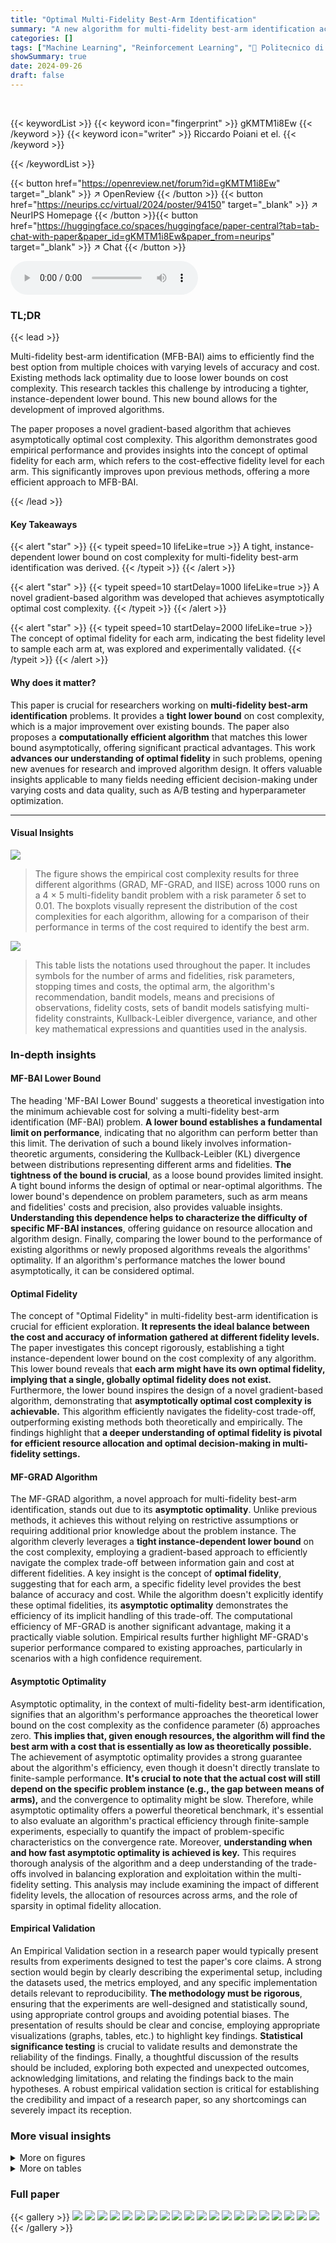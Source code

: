 ```yaml
---
title: "Optimal Multi-Fidelity Best-Arm Identification"
summary: "A new algorithm for multi-fidelity best-arm identification achieves asymptotically optimal cost complexity, offering significant improvements over existing methods."
categories: []
tags: ["Machine Learning", "Reinforcement Learning", "🏢 Politecnico di Milano",]
showSummary: true
date: 2024-09-26
draft: false
---
```


<br>

{{< keywordList >}}
{{< keyword icon="fingerprint" >}} gKMTM1i8Ew {{< /keyword >}}
{{< keyword icon="writer" >}} Riccardo Poiani et el. {{< /keyword >}}
 
{{< /keywordList >}}

{{< button href="https://openreview.net/forum?id=gKMTM1i8Ew" target="_blank" >}}
↗ OpenReview
{{< /button >}}
{{< button href="https://neurips.cc/virtual/2024/poster/94150" target="_blank" >}}
↗ NeurIPS Homepage
{{< /button >}}{{< button href="https://huggingface.co/spaces/huggingface/paper-central?tab=tab-chat-with-paper&paper_id=gKMTM1i8Ew&paper_from=neurips" target="_blank" >}}
↗ Chat
{{< /button >}}



<audio controls>
    <source src="https://ai-paper-reviewer.com/gKMTM1i8Ew/podcast.wav" type="audio/wav">
    Your browser does not support the audio element.
</audio>


### TL;DR


{{< lead >}}

Multi-fidelity best-arm identification (MFB-BAI) aims to efficiently find the best option from multiple choices with varying levels of accuracy and cost. Existing methods lack optimality due to loose lower bounds on cost complexity. This research tackles this challenge by introducing a tighter, instance-dependent lower bound. This new bound allows for the development of improved algorithms. 

The paper proposes a novel gradient-based algorithm that achieves asymptotically optimal cost complexity. This algorithm demonstrates good empirical performance and provides insights into the concept of optimal fidelity for each arm, which refers to the cost-effective fidelity level for each arm.  This significantly improves upon previous methods, offering a more efficient approach to MFB-BAI.

{{< /lead >}}


#### Key Takeaways

{{< alert "star" >}}
{{< typeit speed=10 lifeLike=true >}} A tight, instance-dependent lower bound on cost complexity for multi-fidelity best-arm identification was derived. {{< /typeit >}}
{{< /alert >}}

{{< alert "star" >}}
{{< typeit speed=10 startDelay=1000 lifeLike=true >}} A novel gradient-based algorithm was developed that achieves asymptotically optimal cost complexity. {{< /typeit >}}
{{< /alert >}}

{{< alert "star" >}}
{{< typeit speed=10 startDelay=2000 lifeLike=true >}} The concept of optimal fidelity for each arm, indicating the best fidelity level to sample each arm at, was explored and experimentally validated. {{< /typeit >}}
{{< /alert >}}

#### Why does it matter?
This paper is crucial for researchers working on **multi-fidelity best-arm identification** problems. It provides a **tight lower bound** on cost complexity, which is a major improvement over existing bounds.  The paper also proposes a **computationally efficient algorithm** that matches this lower bound asymptotically, offering significant practical advantages. This work **advances our understanding of optimal fidelity** in such problems, opening new avenues for research and improved algorithm design.  It offers valuable insights applicable to many fields needing efficient decision-making under varying costs and data quality, such as A/B testing and hyperparameter optimization.

------
#### Visual Insights



![](https://ai-paper-reviewer.com/gKMTM1i8Ew/figures_8_1.jpg)

> The figure shows the empirical cost complexity results for three different algorithms (GRAD, MF-GRAD, and IISE) across 1000 runs on a 4 × 5 multi-fidelity bandit problem with a risk parameter δ set to 0.01. The boxplots visually represent the distribution of the cost complexities for each algorithm, allowing for a comparison of their performance in terms of the cost required to identify the best arm.





![](https://ai-paper-reviewer.com/gKMTM1i8Ew/tables_12_1.jpg)

> This table lists the notations used throughout the paper.  It includes symbols for the number of arms and fidelities, risk parameters, stopping times and costs, the optimal arm, the algorithm's recommendation, bandit models, means and precisions of observations, fidelity costs, sets of bandit models satisfying multi-fidelity constraints, Kullback-Leibler divergence, variance, and other key mathematical expressions and quantities used in the analysis. 





### In-depth insights


#### MF-BAI Lower Bound
The heading 'MF-BAI Lower Bound' suggests a theoretical investigation into the minimum achievable cost for solving a multi-fidelity best-arm identification (MF-BAI) problem.  **A lower bound establishes a fundamental limit on performance**, indicating that no algorithm can perform better than this limit.  The derivation of such a bound likely involves information-theoretic arguments, considering the Kullback-Leibler (KL) divergence between distributions representing different arms and fidelities.  **The tightness of the bound is crucial**, as a loose bound provides limited insight. A tight bound informs the design of optimal or near-optimal algorithms.  The lower bound's dependence on problem parameters, such as arm means and fidelities' costs and precision, also provides valuable insights.  **Understanding this dependence helps to characterize the difficulty of specific MF-BAI instances**, offering guidance on resource allocation and algorithm design.  Finally, comparing the lower bound to the performance of existing algorithms or newly proposed algorithms reveals the algorithms' optimality.  If an algorithm's performance matches the lower bound asymptotically, it can be considered optimal.

#### Optimal Fidelity
The concept of "Optimal Fidelity" in multi-fidelity best-arm identification is crucial for efficient exploration.  **It represents the ideal balance between the cost and accuracy of information gathered at different fidelity levels.** The paper investigates this concept rigorously, establishing a tight instance-dependent lower bound on the cost complexity of any algorithm.  This lower bound reveals that **each arm might have its own optimal fidelity, implying that a single, globally optimal fidelity does not exist.**  Furthermore, the lower bound inspires the design of a novel gradient-based algorithm, demonstrating that **asymptotically optimal cost complexity is achievable.** This algorithm efficiently navigates the fidelity-cost trade-off, outperforming existing methods both theoretically and empirically. The findings highlight that **a deeper understanding of optimal fidelity is pivotal for efficient resource allocation and optimal decision-making in multi-fidelity settings.**

#### MF-GRAD Algorithm
The MF-GRAD algorithm, a novel approach for multi-fidelity best-arm identification, stands out due to its **asymptotic optimality**.  Unlike previous methods, it achieves this without relying on restrictive assumptions or requiring additional prior knowledge about the problem instance. The algorithm cleverly leverages a **tight instance-dependent lower bound** on the cost complexity, employing a gradient-based approach to efficiently navigate the complex trade-off between information gain and cost at different fidelities.  A key insight is the concept of **optimal fidelity**, suggesting that for each arm, a specific fidelity level provides the best balance of accuracy and cost. While the algorithm doesn't explicitly identify these optimal fidelities, its **asymptotic optimality** demonstrates the efficiency of its implicit handling of this trade-off. The computational efficiency of MF-GRAD is another significant advantage, making it a practically viable solution. Empirical results further highlight MF-GRAD's superior performance compared to existing approaches, particularly in scenarios with a high confidence requirement.

#### Asymptotic Optimality
Asymptotic optimality, in the context of multi-fidelity best-arm identification, signifies that an algorithm's performance approaches the theoretical lower bound on the cost complexity as the confidence parameter (δ) approaches zero.  **This implies that, given enough resources, the algorithm will find the best arm with a cost that is essentially as low as theoretically possible.** The achievement of asymptotic optimality provides a strong guarantee about the algorithm's efficiency, even though it doesn't directly translate to finite-sample performance.  **It's crucial to note that the actual cost will still depend on the specific problem instance (e.g., the gap between means of arms),** and the convergence to optimality might be slow.  Therefore, while asymptotic optimality offers a powerful theoretical benchmark, it's essential to also evaluate an algorithm's practical efficiency through finite-sample experiments, especially to quantify the impact of problem-specific characteristics on the convergence rate.  Moreover, **understanding when and how fast asymptotic optimality is achieved is key.** This requires thorough analysis of the algorithm and a deep understanding of the trade-offs involved in balancing exploration and exploitation within the multi-fidelity setting.  This analysis may include examining the impact of different fidelity levels, the allocation of resources across arms, and the role of sparsity in optimal fidelity allocation.

#### Empirical Validation
An Empirical Validation section in a research paper would typically present results from experiments designed to test the paper's core claims.  A strong section would begin by clearly describing the experimental setup, including the datasets used, the metrics employed, and any specific implementation details relevant to reproducibility.  **The methodology must be rigorous**, ensuring that the experiments are well-designed and statistically sound, using appropriate control groups and avoiding potential biases.  The presentation of results should be clear and concise, employing appropriate visualizations (graphs, tables, etc.) to highlight key findings.  **Statistical significance testing** is crucial to validate results and demonstrate the reliability of the findings.  Finally, a thoughtful discussion of the results should be included, exploring both expected and unexpected outcomes, acknowledging limitations, and relating the findings back to the main hypotheses.  A robust empirical validation section is critical for establishing the credibility and impact of a research paper, so any shortcomings can severely impact its reception.


### More visual insights

<details>
<summary>More on figures
</summary>


![](https://ai-paper-reviewer.com/gKMTM1i8Ew/figures_8_2.jpg)

> This figure shows the evolution of empirical cost proportions for each arm and fidelity over 100000 iterations of the MF-GRAD algorithm on a 5 × 2 bandit problem. The shaded areas represent 95% confidence intervals, and different colors represent different arms. The plot visualizes how the algorithm dynamically allocates resources across different arms and fidelities, gradually converging towards a sparse optimal allocation.


![](https://ai-paper-reviewer.com/gKMTM1i8Ew/figures_33_1.jpg)

> This figure shows the evolution of empirical cost proportions of MF-GRAD algorithm over 100000 iterations for a 5-arm, 2-fidelity bandit problem.  The shaded regions represent 95% confidence intervals, and different colors represent different arms.  The plot illustrates how the algorithm dynamically allocates its sampling budget across arms and fidelities, converging towards an optimal allocation.


![](https://ai-paper-reviewer.com/gKMTM1i8Ew/figures_33_2.jpg)

> This figure shows the empirical cost complexity (total cost to identify the best arm) for three different algorithms: GRAD, MF-GRAD, and IISE.  The experiment was conducted 1000 times on a 4 × 5 multi-fidelity bandit problem with a risk parameter (δ) of 0.01. The box plot visualization displays the median, quartiles, and range of the cost complexity values for each algorithm.  The figure highlights the performance comparison of the algorithms in terms of cost efficiency in solving a multi-fidelity best-arm identification problem.


![](https://ai-paper-reviewer.com/gKMTM1i8Ew/figures_33_3.jpg)

> The figure shows the empirical cost complexity (i.e., the total cost incurred until the algorithm stops) for three different algorithms: GRAD, MF-GRAD, and IISE.  The box plot shows the distribution of the cost complexity across 1000 independent runs of each algorithm on a 4 × 5 multi-fidelity bandit problem with a risk parameter δ = 0.01. MF-GRAD, the algorithm proposed in this paper, demonstrates significantly lower cost complexity compared to GRAD and IISE.


![](https://ai-paper-reviewer.com/gKMTM1i8Ew/figures_34_1.jpg)

> This boxplot compares the cost complexity of MF-GRAD and MF-GRAD-CONST on a 4x5 multi-fidelity bandit problem. MF-GRAD-CONST uses a constant learning rate instead of the theoretical one used in MF-GRAD.  The plot shows that MF-GRAD-CONST has a lower median cost complexity and a smaller interquartile range, indicating improved performance with the constant learning rate.


![](https://ai-paper-reviewer.com/gKMTM1i8Ew/figures_34_2.jpg)

> This figure compares the empirical cost complexity of MF-GRAD and MF-GRAD-CONST on the 4 × 5 multi-fidelity bandit problem described in Section 5 of the paper.  MF-GRAD-CONST uses a constant learning rate instead of the theoretically derived learning rate used by MF-GRAD. The box plot shows the distribution of costs across the 1000 runs of each algorithm. The results indicate that using a constant learning rate improves the performance of the algorithm, resulting in lower cost complexity.


![](https://ai-paper-reviewer.com/gKMTM1i8Ew/figures_34_3.jpg)

> This figure shows the evolution of the empirical cost proportions of the MF-GRAD algorithm over 100000 iterations on a 5x2 multi-fidelity bandit problem.  The shaded areas represent 95% confidence intervals, illustrating the variability in the cost proportions across multiple runs.  The plot reveals how the algorithm allocates its budget across different arms and fidelities, highlighting the sparsity pattern of optimal fidelity allocation.


![](https://ai-paper-reviewer.com/gKMTM1i8Ew/figures_35_1.jpg)

> This figure shows the evolution of the empirical cost proportions of the MF-GRAD algorithm over 100000 iterations for a 5 × 2 bandit problem. The results are averaged over 100 runs, and 95% confidence intervals are shown as shaded areas. Each color represents a different arm, and different shapes represent different fidelities.


![](https://ai-paper-reviewer.com/gKMTM1i8Ew/figures_35_2.jpg)

> The figure is a box plot showing the empirical cost complexity results for three algorithms (GRAD, MF-GRAD, IISE) on a 4 × 5 multi-fidelity bandit problem, with a risk parameter δ set to 0.01.  Each algorithm is run 1000 times and the box plots summarize the distribution of cost complexities across those runs.  The plot visualizes the median, quartiles, and range of the cost complexities for each algorithm, offering a comparison of their performance in terms of the cost required to identify the best arm with the specified confidence.


![](https://ai-paper-reviewer.com/gKMTM1i8Ew/figures_35_3.jpg)

> This figure shows the empirical cost complexity (total cost until the algorithm stops) for three different algorithms: GRAD, MF-GRAD, and IISE.  Each algorithm is run 1000 times on the same 4x5 multi-fidelity bandit problem (4 arms, 5 fidelities) with a risk parameter δ set to 0.01.  The box plots visually represent the distribution of the cost complexities obtained across the 1000 runs for each algorithm, showing the median, quartiles, and outliers. This allows for a comparison of the algorithms' performance in terms of the total cost required to identify the best arm with a given level of confidence.


![](https://ai-paper-reviewer.com/gKMTM1i8Ew/figures_36_1.jpg)

> The figure shows the empirical cost complexity of three algorithms (GRAD, MF-GRAD, IISE) for a 4 × 5 multi-fidelity bandit problem, with a risk parameter of δ = 0.01. The boxplot displays the distribution of cost complexities across 1000 independent runs of each algorithm, providing a visual comparison of their performance in terms of cost efficiency.  The algorithms differ in their approach to handling multiple fidelities; GRAD uses only the highest fidelity, MF-GRAD is the proposed algorithm which uses a gradient-based approach, and IISE is a previously published algorithm.  The plot shows that MF-GRAD is the most cost-effective.


![](https://ai-paper-reviewer.com/gKMTM1i8Ew/figures_37_1.jpg)

> This figure shows the cost complexity of three algorithms, LUCB, LUCBExploreA, and LUCBExploreB.  The algorithms were tested on a multi-fidelity bandit problem where the optimal fidelity for each arm is known.  The results show that LUCBExploreA and LUCBExploreB fail to terminate within a reasonable time frame (10^7 samples), unlike LUCB which terminates quickly. This highlights a limitation of the LUCBExplore algorithms, specifically their inability to effectively identify the correct fidelity for each arm in all cases, thus leading to non-termination.


</details>




<details>
<summary>More on tables
</summary>


![](https://ai-paper-reviewer.com/gKMTM1i8Ew/tables_30_1.jpg)
> This table presents the parameter values for a 4x5 multi-fidelity bandit problem used in the paper's experiments.  It shows the mean reward (μ) for each of the four arms (μ₁, μ₂, μ₃, μ₄) at each of the five fidelities (m = 1, 2, 3, 4, 5).  The table also includes the maximum bias (ξ) and cost (λ) associated with each fidelity level. This data is used to test and compare the performance of different multi-fidelity best-arm identification algorithms.

![](https://ai-paper-reviewer.com/gKMTM1i8Ew/tables_31_1.jpg)
> This table presents the parameters of a 5 × 2 multi-fidelity bandit problem used in the paper's numerical experiments.  It shows the mean reward (μ) for each of the 5 arms at each of the 2 fidelities (m=1, m=2).  The maximal bias (ξ) and the cost (λ) associated with each fidelity are also listed. This specific bandit problem is designed to highlight the benefits of the proposed MF-GRAD algorithm by showcasing a situation where some fidelities are sub-optimal for specific arms. The authors use this example to illustrate how their algorithm outperforms existing approaches by dynamically allocating resources and exploiting the concept of optimal fidelity.

![](https://ai-paper-reviewer.com/gKMTM1i8Ew/tables_32_1.jpg)
> This table presents the parameters for an additional 4x5 multi-fidelity bandit model used in the experiments.  It shows the mean reward (μ) for each arm at each fidelity (m), the precision (ξ) of each fidelity, and the cost (λ) associated with each fidelity.  This model was generated using a random process similar to the one in the paper's Appendix D.1,  and was used to further validate the performance of the proposed MF-GRAD algorithm compared to existing approaches.

![](https://ai-paper-reviewer.com/gKMTM1i8Ew/tables_32_2.jpg)
> This table presents the parameters for an additional 4x5 multi-fidelity bandit model used in the experiments.  It shows the mean reward (μ) for each of the four arms at each of the five fidelities (m=1 to 5), the precision (ξ) at each fidelity, and the cost (λ) associated with each fidelity.  This model is different from the model shown in Table 2 and is used to assess the algorithm's performance on a wider range of problem instances. The means are set so that means of arms are slightly increasing over fidelities, creating a more stationary trend over fidelity than previous models.

</details>




### Full paper

{{< gallery >}}
<img src="https://ai-paper-reviewer.com/gKMTM1i8Ew/1.png" class="grid-w50 md:grid-w33 xl:grid-w25" />
<img src="https://ai-paper-reviewer.com/gKMTM1i8Ew/2.png" class="grid-w50 md:grid-w33 xl:grid-w25" />
<img src="https://ai-paper-reviewer.com/gKMTM1i8Ew/3.png" class="grid-w50 md:grid-w33 xl:grid-w25" />
<img src="https://ai-paper-reviewer.com/gKMTM1i8Ew/4.png" class="grid-w50 md:grid-w33 xl:grid-w25" />
<img src="https://ai-paper-reviewer.com/gKMTM1i8Ew/5.png" class="grid-w50 md:grid-w33 xl:grid-w25" />
<img src="https://ai-paper-reviewer.com/gKMTM1i8Ew/6.png" class="grid-w50 md:grid-w33 xl:grid-w25" />
<img src="https://ai-paper-reviewer.com/gKMTM1i8Ew/7.png" class="grid-w50 md:grid-w33 xl:grid-w25" />
<img src="https://ai-paper-reviewer.com/gKMTM1i8Ew/8.png" class="grid-w50 md:grid-w33 xl:grid-w25" />
<img src="https://ai-paper-reviewer.com/gKMTM1i8Ew/9.png" class="grid-w50 md:grid-w33 xl:grid-w25" />
<img src="https://ai-paper-reviewer.com/gKMTM1i8Ew/10.png" class="grid-w50 md:grid-w33 xl:grid-w25" />
<img src="https://ai-paper-reviewer.com/gKMTM1i8Ew/11.png" class="grid-w50 md:grid-w33 xl:grid-w25" />
<img src="https://ai-paper-reviewer.com/gKMTM1i8Ew/12.png" class="grid-w50 md:grid-w33 xl:grid-w25" />
<img src="https://ai-paper-reviewer.com/gKMTM1i8Ew/13.png" class="grid-w50 md:grid-w33 xl:grid-w25" />
<img src="https://ai-paper-reviewer.com/gKMTM1i8Ew/14.png" class="grid-w50 md:grid-w33 xl:grid-w25" />
<img src="https://ai-paper-reviewer.com/gKMTM1i8Ew/15.png" class="grid-w50 md:grid-w33 xl:grid-w25" />
<img src="https://ai-paper-reviewer.com/gKMTM1i8Ew/16.png" class="grid-w50 md:grid-w33 xl:grid-w25" />
<img src="https://ai-paper-reviewer.com/gKMTM1i8Ew/17.png" class="grid-w50 md:grid-w33 xl:grid-w25" />
<img src="https://ai-paper-reviewer.com/gKMTM1i8Ew/18.png" class="grid-w50 md:grid-w33 xl:grid-w25" />
<img src="https://ai-paper-reviewer.com/gKMTM1i8Ew/19.png" class="grid-w50 md:grid-w33 xl:grid-w25" />
<img src="https://ai-paper-reviewer.com/gKMTM1i8Ew/20.png" class="grid-w50 md:grid-w33 xl:grid-w25" />
{{< /gallery >}}